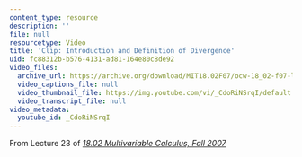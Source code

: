 ```yaml
---
content_type: resource
description: ''
file: null
resourcetype: Video
title: 'Clip: Introduction and Definition of Divergence'
uid: fc88312b-b576-4131-ad81-164e80c8de92
video_files:
  archive_url: https://archive.org/download/MIT18.02F07/ocw-18_02-f07-lec23_300k.mp4
  video_captions_file: null
  video_thumbnail_file: https://img.youtube.com/vi/_CdoRiNSrqI/default.jpg
  video_transcript_file: null
video_metadata:
  youtube_id: _CdoRiNSrqI
---
```


From Lecture 23 of [_18.02 Multivariable Calculus, Fall 2007_](/courses/18-02-multivariable-calculus-fall-2007/video_galleries/video-lectures)